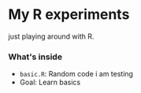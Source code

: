 # My R experiments

just playing around with R.

### What's inside
- `basic.R`: Random code i am testing
- Goal: Learn basics 